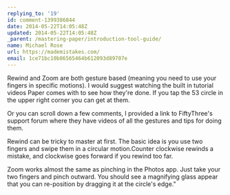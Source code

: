 ```yaml
---
replying_to: '19'
id: comment-1399386844
date: 2014-05-22T14:05:48Z
updated: 2014-05-22T14:05:48Z
_parent: /mastering-paper/introduction-tool-guide/
name: Michael Rose
url: https://mademistakes.com/
email: 1ce71bc10b86565464b612093d89707e
---
```


Rewind and Zoom are both gesture based (meaning you need to use your
fingers in specific motions). I would suggest watching the built in tutorial videos
Paper comes with to see how they're done. If you tap the 53 circle in the upper
right corner you can get at them.

Or you can scroll down a few comments, I
provided a link to FiftyThree's support forum where they have videos of all the
gestures and tips for doing them.

Rewind can be tricky to master at first.
The basic idea is you use two fingers and swipe them in a circular motion.Counter
clockwise rewinds a mistake, and clockwise goes forward if you rewind too far.

Zoom works almost the same as pinching in the Photos app. Just take your two fingers
and pinch outward. You should see a magnifying glass appear that you can re-position
by dragging it at the circle's edge."

